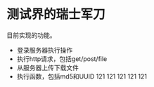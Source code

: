 # 测试界的瑞士军刀

目前实现的功能。


- 登录服务器执行操作
- 执行http请求，包括get/post/file
- 从服务器上传下载文件
- 执行函数，包括md5和UUID
121
121
121
121
121
